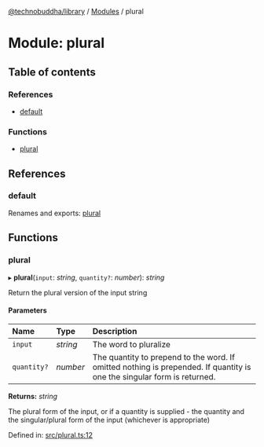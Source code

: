 [@technobuddha/library](../../README.md) / [Modules](../Modules.md) / plural

# Module: plural

## Table of contents

### References

- [default](plural.md#default)

### Functions

- [plural](plural.md#plural)

## References

### default

Renames and exports: [plural](plural.md#plural)

## Functions

### plural

▸ **plural**(`input`: *string*, `quantity?`: *number*): *string*

Return the plural version of the input string

#### Parameters

| Name | Type | Description |
| :------ | :------ | :------ |
| `input` | *string* | The word to pluralize |
| `quantity?` | *number* | The quantity to prepend to the word.  If omitted nothing is prepended.  If quantity is one the singular form is returned. |

**Returns:** *string*

The plural form of the input, or if a quantity is supplied - the quantity and the singular/plural form of the input (whichever is appropriate)

Defined in: [src/plural.ts:12](https://github.com/technobuddha/hill.software/blob/65b5e5d/packages/library/src/plural.ts#L12)

